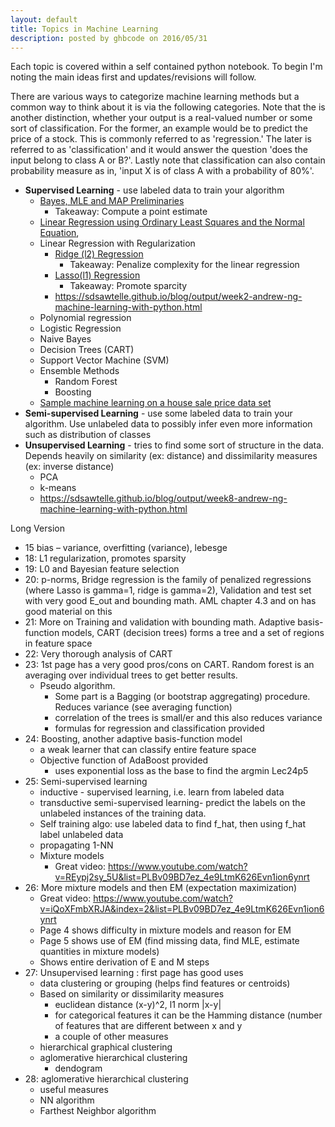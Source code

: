 ```yaml
---
layout: default
title: Topics in Machine Learning
description: posted by ghbcode on 2016/05/31
---
```



Each topic is covered within a self contained python notebook. To begin I'm noting the main ideas first and updates/revisions will follow.

There are various ways to categorize machine learning methods but a common way to think about it is via the following categories. Note that the is another distinction, whether your output is a real-valued number or some sort of classification. For the former, an example would be to predict the price of a stock. This is commonly referred to as 'regression.' The later is referred to as 'classification' and it would answer the question 'does the input belong to class A or B?'. Lastly note that classification can also contain probability measure as in, 'input X is of class A with a probability of 80%'.

* **Supervised Learning** - use labeled data to train your algorithm
  * [Bayes, MLE and MAP Preliminaries](/website/notebooks/Bayes-MLE-MAP.html)
    * Takeaway: Compute a point estimate 
  * [Linear Regression using Ordinary Least Squares and the Normal Equation](/website/notebooks/linear-regression-ols-normal-equation.html), 
  * Linear Regression with Regularization
    * [Ridge (l2) Regression](/website/notebooks/Ridge-regression.html)
      * Takeaway: Penalize complexity for the linear regression
    * [Lasso(l1) Regression](/website/notebooks/Lasso-l1-regression.html)
      * Takeaway: Promote sparcity
    * https://sdsawtelle.github.io/blog/output/week2-andrew-ng-machine-learning-with-python.html
  * Polynomial regression
  * Logistic Regression
  * Naive Bayes
  * Decision Trees (CART)
  * Support Vector Machine (SVM)
  * Ensemble Methods
    * Random Forest
    * Boosting
  * [Sample machine learning on a house sale price data set](/website/notebooks/ml_house_sale_price.html)
* **Semi-supervised Learning** - use some labeled data to train your algorithm. Use unlabeled data to possibly infer even more information such as distribution of classes
* **Unsupervised Learning** - tries to find some sort of structure in the data. Depends heavily on similarity (ex: distance) and dissimilarity measures (ex: inverse distance)
  * PCA
  * k-means
  * https://sdsawtelle.github.io/blog/output/week8-andrew-ng-machine-learning-with-python.html


Long Version
* 15 bias – variance, overfitting (variance), lebesge
* 18: L1 regularization, promotes sparsity
* 19: L0 and Bayesian feature selection
* 20: p-norms, Bridge regression is the family of penalized regressions (where Lasso is gamma=1, ridge is gamma=2), Validation and test set with very good E_out and bounding math. AML chapter 4.3 and on has good material on this
* 21: More on Training and validation with bounding math. Adaptive basis-function models, CART (decision trees) forms a tree and a set of regions in feature space
* 22: Very thorough analysis of CART
* 23: 1st page has a very good pros/cons on CART. Random forest is an averaging over individual trees to get better results. 
  * Pseudo algorithm. 
    * Some part is a Bagging (or bootstrap aggregating) procedure. Reduces variance (see averaging function)
    * correlation of the trees is small/er and this also reduces variance
    * formulas for regression and classification provided
* 24: Boosting, another adaptive basis-function model
  * a weak learner that can classify entire feature space 
  * Objective function of AdaBoost provided
    * uses exponential loss as the base to find the argmin Lec24p5
* 25: Semi-supervised learning
  * inductive - supervised learning, i.e. learn from labeled data
  * transductive semi-supervised learning- predict the labels on the unlabeled instances of the training data.
  * Self training algo: use labeled data to find f_hat, then using f_hat label unlabeled data
  * propagating 1-NN
  * Mixture models
    * Great video: https://www.youtube.com/watch?v=REypj2sy_5U&list=PLBv09BD7ez_4e9LtmK626Evn1ion6ynrt
* 26: More mixture models and then EM (expectation maximization)
  * Great video: https://www.youtube.com/watch?v=iQoXFmbXRJA&index=2&list=PLBv09BD7ez_4e9LtmK626Evn1ion6ynrt
  * Page 4 shows difficulty in mixture models and reason for EM
  * Page 5 shows use of EM (find missing data, find MLE, estimate quantities in mixture models)
  * Shows entire derivation of E and M steps
* 27: Unsupervised learning : first page has good uses 
  * data clustering or grouping (helps find features or centroids)
  * Based on similarity or dissimilarity measures
    * euclidean distance (x-y)^2, l1 norm |x-y|
    * for categorical features it can be the Hamming distance (number of features that are different between x and y
    * a couple of other measures
  * hierarchical graphical clustering 
  * aglomerative hierarchical clustering 
    * dendogram
* 28: aglomerative hierarchical clustering 
  * useful measures
  * NN algorithm
  * Farthest Neighbor algorithm
